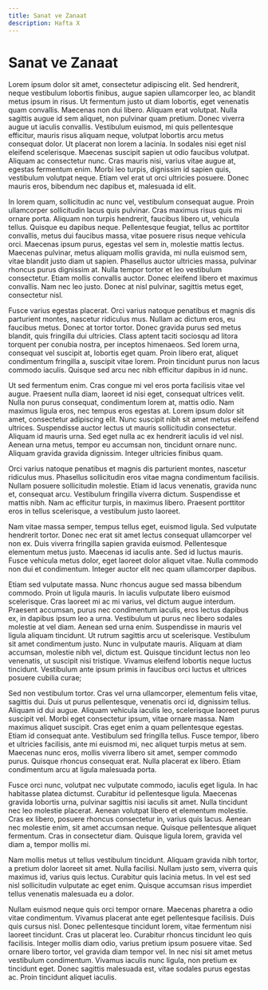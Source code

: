 ```yaml
---
title: Sanat ve Zanaat
description: Hafta X
---
```


# **Sanat ve Zanaat**

Lorem ipsum dolor sit amet, consectetur adipiscing elit. Sed hendrerit, neque vestibulum lobortis finibus, augue sapien ullamcorper leo, ac blandit metus ipsum in risus. Ut fermentum justo ut diam lobortis, eget venenatis quam convallis. Maecenas non dui libero. Aliquam erat volutpat. Nulla sagittis augue id sem aliquet, non pulvinar quam pretium. Donec viverra augue ut iaculis convallis. Vestibulum euismod, mi quis pellentesque efficitur, mauris risus aliquam neque, volutpat lobortis arcu metus consequat dolor. Ut placerat non lorem a lacinia. In sodales nisi eget nisl eleifend scelerisque. Maecenas suscipit sapien ut odio faucibus volutpat. Aliquam ac consectetur nunc. Cras mauris nisi, varius vitae augue at, egestas fermentum enim. Morbi leo turpis, dignissim id sapien quis, vestibulum volutpat neque. Etiam vel erat ut orci ultricies posuere. Donec mauris eros, bibendum nec dapibus et, malesuada id elit.

In lorem quam, sollicitudin ac nunc vel, vestibulum consequat augue. Proin ullamcorper sollicitudin lacus quis pulvinar. Cras maximus risus quis mi ornare porta. Aliquam non turpis hendrerit, faucibus libero ut, vehicula tellus. Quisque eu dapibus neque. Pellentesque feugiat, tellus ac porttitor convallis, metus dui faucibus massa, vitae posuere risus neque vehicula orci. Maecenas ipsum purus, egestas vel sem in, molestie mattis lectus. Maecenas pulvinar, metus aliquam mollis gravida, mi nulla euismod sem, vitae blandit justo diam ut sapien. Phasellus auctor ultricies massa, pulvinar rhoncus purus dignissim at. Nulla tempor tortor et leo vestibulum consectetur. Etiam mollis convallis auctor. Donec eleifend libero et maximus convallis. Nam nec leo justo. Donec at nisl pulvinar, sagittis metus eget, consectetur nisl.

Fusce varius egestas placerat. Orci varius natoque penatibus et magnis dis parturient montes, nascetur ridiculus mus. Nullam ac dictum eros, eu faucibus metus. Donec at tortor tortor. Donec gravida purus sed metus blandit, quis fringilla dui ultricies. Class aptent taciti sociosqu ad litora torquent per conubia nostra, per inceptos himenaeos. Sed lorem urna, consequat vel suscipit at, lobortis eget quam. Proin libero erat, aliquet condimentum fringilla a, suscipit vitae lorem. Proin tincidunt purus non lacus commodo iaculis. Quisque sed arcu nec nibh efficitur dapibus in id nunc.

Ut sed fermentum enim. Cras congue mi vel eros porta facilisis vitae vel augue. Praesent nulla diam, laoreet id nisi eget, consequat ultrices velit. Nulla non purus consequat, condimentum lorem at, mattis odio. Nam maximus ligula eros, nec tempus eros egestas at. Lorem ipsum dolor sit amet, consectetur adipiscing elit. Nunc suscipit nibh sit amet metus eleifend ultrices. Suspendisse auctor lectus ut mauris sollicitudin consectetur. Aliquam id mauris urna. Sed eget nulla ac ex hendrerit iaculis id vel nisl. Aenean urna metus, tempor eu accumsan non, tincidunt ornare nunc. Aliquam gravida gravida dignissim. Integer ultricies finibus quam.

Orci varius natoque penatibus et magnis dis parturient montes, nascetur ridiculus mus. Phasellus sollicitudin eros vitae magna condimentum facilisis. Nullam posuere sollicitudin molestie. Etiam id lacus venenatis, gravida nunc et, consequat arcu. Vestibulum fringilla viverra dictum. Suspendisse et mattis nibh. Nam ac efficitur turpis, in maximus libero. Praesent porttitor eros in tellus scelerisque, a vestibulum justo laoreet.

Nam vitae massa semper, tempus tellus eget, euismod ligula. Sed vulputate hendrerit tortor. Donec nec erat sit amet lectus consequat ullamcorper vel non ex. Duis viverra fringilla sapien gravida euismod. Pellentesque elementum metus justo. Maecenas id iaculis ante. Sed id luctus mauris. Fusce vehicula metus dolor, eget laoreet dolor aliquet vitae. Nulla commodo non dui et condimentum. Integer auctor elit nec quam ullamcorper dapibus.

Etiam sed vulputate massa. Nunc rhoncus augue sed massa bibendum commodo. Proin ut ligula mauris. In iaculis vulputate libero euismod scelerisque. Cras laoreet mi ac mi varius, vel dictum augue interdum. Praesent accumsan, purus nec condimentum iaculis, eros lectus dapibus ex, in dapibus ipsum leo a urna. Vestibulum ut purus nec libero sodales molestie at vel diam. Aenean sed urna enim. Suspendisse in mauris vel ligula aliquam tincidunt. Ut rutrum sagittis arcu ut scelerisque. Vestibulum sit amet condimentum justo. Nunc in vulputate mauris. Aliquam at diam accumsan, molestie nibh vel, dictum est. Quisque tincidunt lectus non leo venenatis, ut suscipit nisi tristique. Vivamus eleifend lobortis neque luctus tincidunt. Vestibulum ante ipsum primis in faucibus orci luctus et ultrices posuere cubilia curae;

Sed non vestibulum tortor. Cras vel urna ullamcorper, elementum felis vitae, sagittis dui. Duis ut purus pellentesque, venenatis orci id, dignissim tellus. Aliquam id dui augue. Aliquam vehicula iaculis leo, scelerisque laoreet purus suscipit vel. Morbi eget consectetur ipsum, vitae ornare massa. Nam maximus aliquet suscipit. Cras eget enim a quam pellentesque egestas. Etiam id consequat ante. Vestibulum sed fringilla tellus. Fusce tempor, libero et ultricies facilisis, ante mi euismod mi, nec aliquet turpis metus at sem. Maecenas nunc eros, mollis viverra libero sit amet, semper commodo purus. Quisque rhoncus consequat erat. Nulla placerat ex libero. Etiam condimentum arcu at ligula malesuada porta.

Fusce orci nunc, volutpat nec vulputate commodo, iaculis eget ligula. In hac habitasse platea dictumst. Curabitur id pellentesque ligula. Maecenas gravida lobortis urna, pulvinar sagittis nisi iaculis sit amet. Nulla tincidunt nec leo molestie placerat. Aenean volutpat libero et elementum molestie. Cras ex libero, posuere rhoncus consectetur in, varius quis lacus. Aenean nec molestie enim, sit amet accumsan neque. Quisque pellentesque aliquet fermentum. Cras in consectetur diam. Quisque ligula lorem, gravida vel diam a, tempor mollis mi.

Nam mollis metus ut tellus vestibulum tincidunt. Aliquam gravida nibh tortor, a pretium dolor laoreet sit amet. Nulla facilisi. Nullam justo sem, viverra quis maximus id, varius quis lectus. Curabitur quis lacinia metus. In vel est sed nisl sollicitudin vulputate ac eget enim. Quisque accumsan risus imperdiet tellus venenatis malesuada eu a dolor.

Nullam euismod neque quis orci tempor ornare. Maecenas pharetra a odio vitae condimentum. Vivamus placerat ante eget pellentesque facilisis. Duis quis cursus nisl. Donec pellentesque tincidunt lorem, vitae fermentum nisi laoreet tincidunt. Cras ut placerat leo. Curabitur rhoncus tincidunt leo quis facilisis. Integer mollis diam odio, varius pretium ipsum posuere vitae. Sed ornare libero tortor, vel gravida diam tempor vel. In nec nisi sit amet metus vestibulum condimentum. Vivamus iaculis nunc ligula, non pretium ex tincidunt eget. Donec sagittis malesuada est, vitae sodales purus egestas ac. Proin tincidunt aliquet iaculis.
